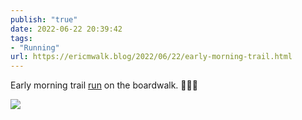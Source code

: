 ```yaml
---
publish: "true"
date: 2022-06-22 20:39:42
tags:
- "Running"
url: https://ericmwalk.blog/2022/06/22/early-morning-trail.html
---
```

Early morning trail [run](http://www.strava.com/activities/7349896658) on the boardwalk. 🏃🏻‍♂️



![](https://ericmwalk.blog/uploads/2022/75157a8546.jpg)